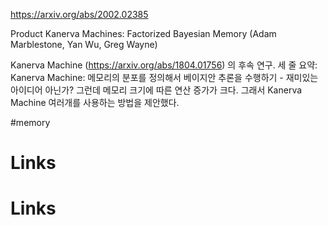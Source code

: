 https://arxiv.org/abs/2002.02385

Product Kanerva Machines: Factorized Bayesian Memory (Adam Marblestone, Yan Wu, Greg Wayne)

Kanerva Machine (https://arxiv.org/abs/1804.01756) 의 후속 연구.
세 줄 요약:
Kanerva Machine: 메모리의 분포를 정의해서 베이지안 추론을 수행하기 - 재미있는 아이디어 아닌가?
그런데 메모리 크기에 따른 연산 증가가 크다.
그래서 Kanerva Machine 여러개를 사용하는 방법을 제안했다.

#memory

# Links

# Links


